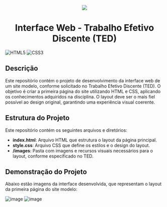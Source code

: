 <p align="center">
  <img src="https://sistemas.iesp.edu.br/turmasupload/themes/iesp/IESP_files/logo_iesp_login2.png">
</p>
<p align="center">
  <h1 align="center">Interface Web - Trabalho Efetivo Discente (TED)</h1>
</p>

![HTML5](https://img.shields.io/badge/html5-%23E34F26.svg?style=for-the-badge&logo=html5&logoColor=white)
![CSS3](https://img.shields.io/badge/css3-%231572B6.svg?style=for-the-badge&logo=css3&logoColor=white)

## Descrição

Este repositório contém o projeto de desenvolvimento da interface web de um site modelo, conforme solicitado no Trabalho Efetivo Discente (TED). O objetivo é criar a primeira página do site utilizando HTML e CSS, aplicando os conhecimentos adquiridos na disciplina. O layout deve ser o mais fiel possível ao design original, garantindo uma experiência visual coerente.

## Estrutura do Projeto

Este repositório contém os seguintes arquivos e diretórios:

- **index.html**: Arquivo HTML que estrutura o layout da página principal.
- **style.css**: Arquivo CSS que define os estilos e o design do layout.
- **/images**: Pasta com imagens e recursos visuais necessários para o layout, conforme especificado no TED.

## Demonstração do Projeto

Abaixo estão imagens da interface desenvolvida, que representam o layout da primeira página do site modelo:

![image](https://github.com/user-attachments/assets/3ed3caab-6493-430d-a525-58920b758d16)
![image](https://github.com/user-attachments/assets/6bca267f-48ac-4331-9044-0d0e74c456b8)
